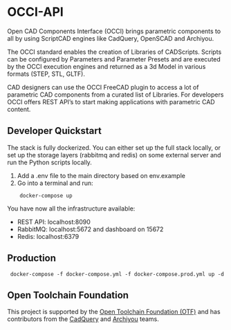 # OCCI-API

Open CAD Components Interface (OCCI) brings parametric components to all by using ScriptCAD engines like CadQuery, OpenSCAD and Archiyou. 

The OCCI standard enables the creation of Libraries of CADScripts. Scripts can be configured by Parameters and Parameter Presets and are executed by the OCCI execution engines and returned as a 3d Model in various formats (STEP, STL, GLTF). 

CAD designers can use the OCCI FreeCAD plugin to access a lot of parametric CAD components from a curated list of Libraries. For developers OCCI offers REST API’s to start making applications with parametric CAD content. 

## Developer Quickstart

The stack is fully dockerized. You can either set up the full stack locally, or set up the storage layers (rabbitmq and redis) on some external server and run the Python scripts locally. 

1. Add a .env file to the main directory based on env.example
2. Go into a terminal and run:

``` 
    docker-compose up
```

You have now all the infrastructure available:
* REST API: localhost:8090
* RabbitMQ: localhost:5672 and dashboard on 15672
* Redis: localhost:6379

## Production 

```
 docker-compose -f docker-compose.yml -f docker-compose.prod.yml up -d
```


## Open Toolchain Foundation    

This project is supported by the [Open Toolchain Foundation (OTF)](https://opentoolchain.org/) and has contributors from the [CadQuery](https://github.com/CadQuery/cadquery) and [Archiyou](https://archiyou.com) teams.



